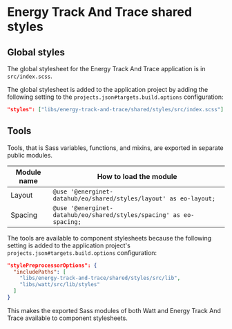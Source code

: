 # Energy Track And Trace shared styles

## Global styles

The global stylesheet for the Energy Track And Trace application is in `src/index.scss`.

The global stylesheet is added to the application project by adding the following setting to the `projects.json#targets.build.options` configuration:

```json
"styles": ["libs/energy-track-and-trace/shared/styles/src/index.scss"]
```

## Tools

Tools, that is Sass variables, functions, and mixins, are exported in separate public modules.

| Module name | How to load the module                                              |
| ----------- | ------------------------------------------------------------------- |
| Layout      | `@use '@energinet-datahub/eo/shared/styles/layout' as eo-layout;`   |
| Spacing     | `@use '@energinet-datahub/eo/shared/styles/spacing' as eo-spacing;` |

The tools are available to component stylesheets because the following setting is added to the application project's `projects.json#targets.build.options` configuration:

```json
"stylePreprocessorOptions": {
  "includePaths": [
    "libs/energy-track-and-trace/shared/styles/src/lib",
    "libs/watt/src/lib/styles"
  ]
}
```

This makes the exported Sass modules of both Watt and Energy Track And Trace available to component stylesheets.
